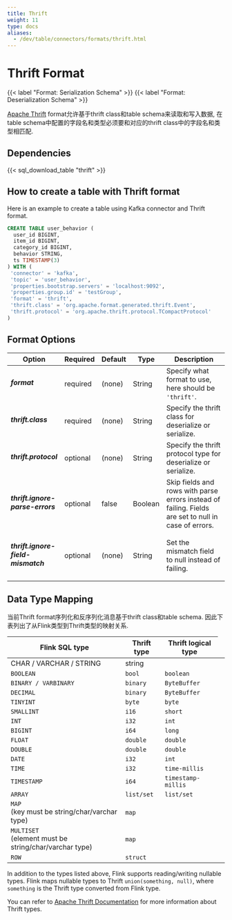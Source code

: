 ```yaml
---
title: Thrift
weight: 11
type: docs
aliases:
  - /dev/table/connectors/formats/thrift.html
---
```

<!--
Licensed to the Apache Software Foundation (ASF) under one
or more contributor license agreements.  See the NOTICE file
distributed with this work for additional information
regarding copyright ownership.  The ASF licenses this file
to you under the Apache License, Version 2.0 (the
"License"); you may not use this file except in compliance
with the License.  You may obtain a copy of the License at

  http://www.apache.org/licenses/LICENSE-2.0

Unless required by applicable law or agreed to in writing,
software distributed under the License is distributed on an
"AS IS" BASIS, WITHOUT WARRANTIES OR CONDITIONS OF ANY
KIND, either express or implied.  See the License for the
specific language governing permissions and limitations
under the License.
-->

# Thrift Format

{{< label "Format: Serialization Schema" >}}
{{< label "Format: Deserialization Schema" >}}

[Apache Thrift](https://thrift.apache.org/) format允许基于thrift class和table schema来读取和写入数据, 
在table schema中配置的字段名和类型必须要和对应的thrift class中的字段名和类型相匹配.

Dependencies
------------

{{< sql_download_table "thrift" >}}

How to create a table with Thrift format
----------------

Here is an example to create a table using Kafka connector and Thrift format.

```sql
CREATE TABLE user_behavior (
  user_id BIGINT,
  item_id BIGINT,
  category_id BIGINT,
  behavior STRING,
  ts TIMESTAMP(3)
) WITH (
 'connector' = 'kafka',
 'topic' = 'user_behavior',
 'properties.bootstrap.servers' = 'localhost:9092',
 'properties.group.id' = 'testGroup',
 'format' = 'thrift',
 'thrift.class' = 'org.apache.format.generated.thrift.Event',
 'thrift.protocol' = 'org.apache.thrift.protocol.TCompactProtocol'
)
```

Format Options
----------------

<table class="table table-bordered">
    <thead>
      <tr>
        <th class="text-left" style="width: 25%">Option</th>
        <th class="text-center" style="width: 8%">Required</th>
        <th class="text-center" style="width: 7%">Default</th>
        <th class="text-center" style="width: 10%">Type</th>
        <th class="text-center" style="width: 50%">Description</th>
      </tr>
    </thead>
    <tbody>
    <tr>
      <td><h5>format</h5></td>
      <td>required</td>
      <td style="word-wrap: break-word;">(none)</td>
      <td>String</td>
      <td>Specify what format to use, here should be <code>'thrift'</code>.</td>
    </tr>
    <tr>
      <td><h5>thrift.class</h5></td>
      <td>required</td>
      <td style="word-wrap: break-word;">(none)</td>
      <td>String</td>
      <td>Specify the thrift class for deserialize or serialize.</td>
    </tr>
    <tr>
      <td><h5>thrift.protocol</h5></td>
      <td>optional</td>
      <td style="word-wrap: break-word;">(none)</td>
      <td>String</td>
      <td>Specify the thrift protocol type for deserialize or serialize. </td>
    </tr>
    <tr>
      <td><h5>thrift.ignore-parse-errors</h5></td>
      <td>optional</td>
      <td style="word-wrap: break-word;">false</td>
      <td>Boolean</td>
      <td>Skip fields and rows with parse errors instead of failing.
      Fields are set to null in case of errors.</td>
    </tr>    
    <tr>
      <td><h5>thrift.ignore-field-mismatch</h5></td>
      <td>optional</td>
      <td style="word-wrap: break-word;">(none)</td>
      <td>String</td>
      <td>Set the mismatch field to null instead of failing.</td>
    </tbody>
</table>

Data Type Mapping
----------------

当前Thrift format序列化和反序列化消息基于thrift class和table schema. 因此下表列出了从Flink类型到Thrift类型的映射关系.

<table class="table table-bordered">
    <thead>
      <tr>
        <th class="text-left">Flink SQL type</th>
        <th class="text-left">Thrift type</th>
        <th class="text-left">Thrift logical type</th>
      </tr>
    </thead>
    <tbody>
    <tr>
      <td>CHAR / VARCHAR / STRING</td>
      <td>string</td>
      <td></td>
    </tr>
    <tr>
      <td><code>BOOLEAN</code></td>
      <td><code>bool</code></td>
      <td><code>boolean</code></td>
      <td></td>
    </tr>
    <tr>
      <td><code>BINARY / VARBINARY</code></td>
      <td><code>binary</code></td>
      <td><code>ByteBuffer</code></td>
      <td></td>
    </tr>
    <tr>
      <td><code>DECIMAL</code></td>
      <td><code>binary</code></td>
      <td><code>ByteBuffer</code></td>
    </tr>
    <tr>
      <td><code>TINYINT</code></td>
      <td><code>byte</code></td>
      <td><code>byte</code></td>
      <td></td>
    </tr>
    <tr>
      <td><code>SMALLINT</code></td>
      <td><code>i16</code></td>
      <td><code>short</code></td>
      <td></td>
    </tr>
    <tr>
      <td><code>INT</code></td>
      <td><code>i32</code></td>
      <td><code>int</code></td>
      <td></td>
    </tr>
    <tr>
      <td><code>BIGINT</code></td>
      <td><code>i64</code></td>
      <td><code>long</code></td>
      <td></td>
    </tr>
    <tr>
      <td><code>FLOAT</code></td>
      <td><code>double</code></td>
      <td><code>double</code></td>
      <td></td>
    </tr>
    <tr>
      <td><code>DOUBLE</code></td>
      <td><code>double</code></td>
      <td><code>double</code></td>
      <td></td>
    </tr>
    <tr>
      <td><code>DATE</code></td>
      <td><code>i32</code></td>
      <td><code>int</code></td>
    </tr>
    <tr>
      <td><code>TIME</code></td>
      <td><code>i32</code></td>
      <td><code>time-millis</code></td>
    </tr>
    <tr>
      <td><code>TIMESTAMP</code></td>
      <td><code>i64</code></td>
      <td><code>timestamp-millis</code></td>
    </tr>
    <tr>
      <td><code>ARRAY</code></td>
      <td><code>list/set</code></td>
      <td><code>list/set</code></td>
      <td></td>
    </tr>
    <tr>
      <td><code>MAP</code><br>
      (key must be string/char/varchar type)</td>
      <td><code>map</code></td>
      <td></td>
    </tr>
    <tr>
      <td><code>MULTISET</code><br>
      (element must be string/char/varchar type)</td>
      <td><code>map</code></td>
      <td></td>
    </tr>
    <tr>
      <td><code>ROW</code></td>
      <td><code>struct</code></td>
      <td></td>
    </tr>
    </tbody>
</table>

In addition to the types listed above, Flink supports reading/writing nullable types. Flink maps nullable types to Thrift `union(something, null)`, where `something` is the Thrift type converted from Flink type.

You can refer to [Apache Thrift Documentation](https://thrift.apache.org/docs/) for more information about Thrift types.
